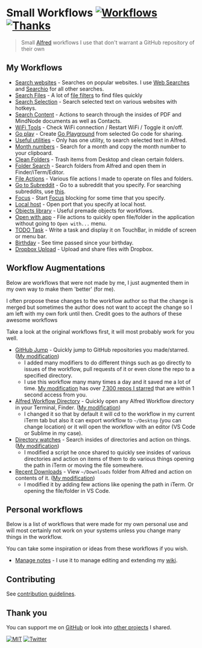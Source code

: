 # Small Workflows [![Workflows](https://img.shields.io/badge/-more%20workflows-0a0a0a.svg?style=flat&colorA=0a0a0a)](https://github.com/learn-anything/alfred-workflows) [![Thanks](http://bit.ly/saythankss)](https://github.com/sponsors/nikitavoloboev)

> Small [Alfred](https://www.alfredapp.com/) workflows I use that don't warrant a GitHub repository of their own

## My Workflows

- [Search websites](search-websites) - Searches on popular websites. I use [Web Searches](https://github.com/nikitavoloboev/alfred-web-searches) and [Searchio](https://github.com/deanishe/alfred-searchio) for all other searches.
- [Search Files](search-files) - A lot of [file filters](https://www.alfredapp.com/help/workflows/inputs/file-filter/) to find files quickly
- [Search Selection](search-selection) - Search selected text on various websites with hotkeys.
- [Search Content](search-content) - Actions to search through the insides of PDF and MindNode documents as well as Contacts.
- [WiFi Tools](wifi-tools) - Check WiFi connection / Restart WiFi / Toggle it on/off.
- [Go play](go-play) - Create [Go Playground](https://play.golang.org) from selected Go code for sharing.
- [Useful utilities](useful-utilities) - Only has one utility, to search selected text in Alfred.
- [Month numbers](month-numbers) - Search for a month and copy the month number to your clipboard.
- [Clean Folders](clean-folders) - Trash items from Desktop and clean certain folders.
- [Folder Search](folder-search) - Search folders from Alfred and open them in Finder/iTerm/Editor.
- [File Actions](file-actions) - Various file actions I made to operate on files and folders.
- [Go to Subreddit](goto-subreddit) - Go to a subreddit that you specify. For searching subreddits, use [this](https://github.com/deanishe/alfred-reddit).
- [Focus](focus) - Start [Focus](https://heyfocus.com) blocking for some time that you specify.
- [Local host](local-host) - Open port that you specify at local host.
- [Objects library](objects-library) - Useful premade objects for workflows.
- [Open with app](open-with-app) - File actions to quickly open file/folder in the application without going to `Open with...` menu.
- [TODO Task](todo-task) - Write a task and display it on TouchBar, in middle of screen or menu bar.
- [Birthday](birthday) - See time passed since your birthday.
- [Dropbox Upload](dropbox-upload) - Upload and share files with Dropbox.

## Workflow Augmentations

Below are workflows that were not made by me, I just augmented them in my own way to make them 'better' (for me).

I often propose these changes to the workflow author so that the change is merged but sometimes the author does not want to accept the change so I am left with my own fork until then. Credit goes to the authors of these awesome workflows

Take a look at the original workflows first, it will most probably work for you well.

- [GitHub Jump](https://github.com/lox/alfred-github-jump) - Quickly jump to GitHub repositories you made/starred. ([My modification](https://github.com/nikitavoloboev/small-workflows/blob/master/augmentations/GitHub%20jump.alfredworkflow?raw=true))
  - I added many modifiers to do different things such as go directly to issues of the workflow, pull requests of it or even clone the repo to a specified directory.
  - I use this workflow many many times a day and it saved me a lot of time. [My modification](https://github.com/nikitavoloboev/small-workflows/blob/master/augmentations/GitHub%20jump.alfredworkflow?raw=true) has over [7,300 repos I starred](https://github.com/nikitavoloboev/github-stars) that are within 1 second access from you.
- [Alfred Workflow Directory](https://github.com/jeeftor/AlfredWorkflowDirectory) - Quickly open any Alfred Workflow directory in your Terminal, Finder. ([My modification](https://github.com/nikitavoloboev/small-workflows/blob/master/augmentations/Workflow%20directory.alfredworkflow?raw=true))
  - I changed it so that by default it will cd to the workflow in my current iTerm tab but also it can export workflow to `~/Desktop` (you can change location) or it will open the workflow with an editor (VS Code or Sublime in my case).
- [Directory watches](https://github.com/vitorgalvao/alfred-workflows/tree/master/RecentDownloads) - Search insides of directories and action on things. ([My modification](https://github.com/nikitavoloboev/small-workflows/blob/master/augmentations/Directory%20watches.alfredworkflow?raw=true))
  - I modified a script he once shared to quickly see insides of various directories and action on items of them to do various things opening the path in iTerm or moving the file somewhere.
- [Recent Downloads](https://github.com/ddjfreedom/recent-downloads-alfred-v2) - View `~/Downloads` folder from Alfred and action on contents of it. ([My modification](https://github.com/nikitavoloboev/small-workflows/blob/master/augmentations/Recent%20Downloads.alfredworkflow?raw=true))
  - I modified it by adding few actions like opening the path in iTerm. Or opening the file/folder in VS Code.

## Personal workflows

Below is a list of workflows that were made for my own personal use and will most certainly not work on your systems unless you change many things in the workflow.

You can take some inspiration or ideas from these workflows if you wish.

- [Manage notes](https://github.com/nikitavoloboev/small-workflows/blob/master/personal/Manage%20notes.alfredworkflow?raw=true) - I use it to manage editing and extending my [wiki](https://github.com/nikitavoloboev/knowledge).

## Contributing

See [contribution guidelines](contributing.md).

## Thank you

You can support me on [GitHub](https://github.com/sponsors/nikitavoloboev) or look into [other projects](https://nikitavoloboev.xyz/projects) I shared.

[![MIT](http://bit.ly/mitbadge)](license) [![Twitter](http://bit.ly/nikitatweet)](https://twitter.com/nikitavoloboev)

